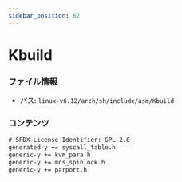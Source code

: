 ```yaml
---
sidebar_position: 62
---
```

# Kbuild

### ファイル情報

- パス: `linux-v6.12/arch/sh/include/asm/Kbuild`

### コンテンツ

```txt
# SPDX-License-Identifier: GPL-2.0
generated-y += syscall_table.h
generic-y += kvm_para.h
generic-y += mcs_spinlock.h
generic-y += parport.h

```
